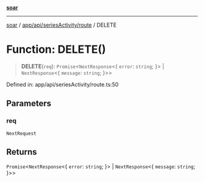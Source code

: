 [**soar**](../../../../../README.md)

***

[soar](../../../../../modules.md) / [app/api/seriesActivity/route](../README.md) / DELETE

# Function: DELETE()

> **DELETE**(`req`): `Promise`\<`NextResponse`\<\{ `error`: `string`; \}\> \| `NextResponse`\<\{ `message`: `string`; \}\>\>

Defined in: app/api/seriesActivity/route.ts:50

## Parameters

### req

`NextRequest`

## Returns

`Promise`\<`NextResponse`\<\{ `error`: `string`; \}\> \| `NextResponse`\<\{ `message`: `string`; \}\>\>
